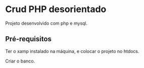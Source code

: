 # Crud PHP desorientado
Projeto desenvolvido com php e mysql.

## Pré-requisitos
Ter o xamp instalado na máquina, e colocar o projeto no htdocs.

Criar o banco.
